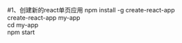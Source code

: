 #1、创建新的react单页应用
npm install -g create-react-app</br>
create-react-app my-app</br>
cd my-app</br>
npm start</br>
